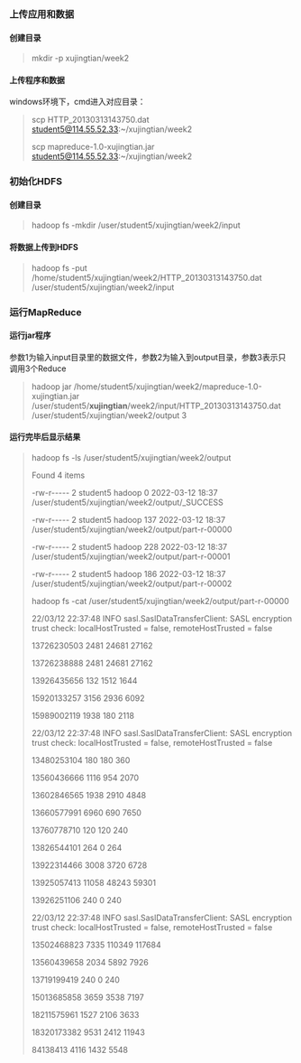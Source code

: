 ### 上传应用和数据

#### 创建目录

> mkdir -p xujingtian/week2

#### 上传程序和数据

windows环境下，cmd进入对应目录：

> scp HTTP_20130313143750.dat student5@114.55.52.33:~/xujingtian/week2
>
> scp mapreduce-1.0-xujingtian.jar student5@114.55.52.33:~/xujingtian/week2



### 初始化HDFS

#### 创建目录

> hadoop fs -mkdir /user/student5/xujingtian/week2/input 



#### 将数据上传到HDFS

> hadoop fs -put /home/student5/xujingtian/week2/HTTP_20130313143750.dat  /user/student5/xujingtian/week2/input



### 运行MapReduce

#### 运行jar程序

 参数1为输入input目录里的数据文件，参数2为输入到output目录，参数3表示只调用3个Reduce

> hadoop jar /home/student5/xujingtian/week2/mapreduce-1.0-xujingtian.jar  /user/student5/**xujingtian**/week2/input/HTTP_20130313143750.dat    /user/student5/xujingtian/week2/output 3



#### 运行完毕后显示结果 

> hadoop fs -ls /user/student5/xujingtian/week2/output 
>
> Found 4 items                                                                                                                                                                              
>
> -rw-r-----   2 student5 hadoop          0 2022-03-12 18:37 /user/student5/xujingtian/week2/output/_SUCCESS                                                                                 
>
> -rw-r-----   2 student5 hadoop        137 2022-03-12 18:37 /user/student5/xujingtian/week2/output/part-r-00000                                                                             
>
> -rw-r-----   2 student5 hadoop        228 2022-03-12 18:37 /user/student5/xujingtian/week2/output/part-r-00001                                                                             
>
> -rw-r-----   2 student5 hadoop        186 2022-03-12 18:37 /user/student5/xujingtian/week2/output/part-r-00002   
>
> hadoop fs -cat /user/student5/xujingtian/week2/output/part-r-00000
>
> 22/03/12 22:37:48 INFO sasl.SaslDataTransferClient: SASL encryption trust check: localHostTrusted = false, remoteHostTrusted = false                                                       
>
> 13726230503     2481    24681   27162                                                                                                                                                      
>
> 13726238888     2481    24681   27162                                                                                                                                                      
>
> 13926435656     132     1512    1644                                                                                                                                                       
>
> 15920133257     3156    2936    6092                                                                                                                                                       
>
> 15989002119     1938    180     2118                                                                                                                                                       
>
> 22/03/12 22:37:48 INFO sasl.SaslDataTransferClient: SASL encryption trust check: localHostTrusted = false, remoteHostTrusted = false                                                       
>
> 13480253104     180     180     360                                                                                                                                                        
>
> 13560436666     1116    954     2070                                                                                                                                                       
>
> 13602846565     1938    2910    4848                                                                                                                                                       
>
> 13660577991     6960    690     7650                                                                                                                                                       
>
> 13760778710     120     120     240                                                                                                                                                        
>
> 13826544101     264     0       264                                                                                                                                                        
>
> 13922314466     3008    3720    6728                                                                                                                                                       
>
> 13925057413     11058   48243   59301                                                                                                                                                      
>
> 13926251106     240     0       240                                                                                                                                                        
>
> 22/03/12 22:37:48 INFO sasl.SaslDataTransferClient: SASL encryption trust check: localHostTrusted = false, remoteHostTrusted = false                                                       
>
> 13502468823     7335    110349  117684                                                                                                                                                     
>
> 13560439658     2034    5892    7926                                                                                                                                                       
>
> 13719199419     240     0       240                                                                                                                                                        
>
> 15013685858     3659    3538    7197                                                                                                                                                       
>
> 18211575961     1527    2106    3633                                                                                                                                                       
>
> 18320173382     9531    2412    11943                                                                                                                                                      
>
> 84138413        4116    1432    5548  

